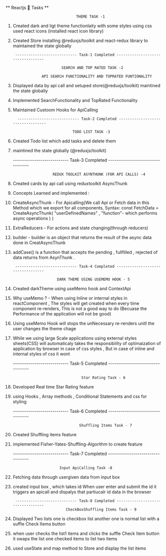 ** Reactjs 🚀 Tasks **

                                    THEME TASK -1

1.  Created dark and ligt theme functionlaity with some styles using css used react icons (installed react icon library)
2.  Created Store installing @reduxjs/toolkit and react-redux library to maintained the state globally

         ---------------------------- Task-1 Completed ----------------------------------

                              SEARCH AND TOP RATED TASK -2

                     API SEARCH FUNCTIONALITY AND TOPRATED FUNTIONALITY

3.  Displayed data by api call and setuped store(@reduxjs/toolkit) maintined the state globally
4.  Implemented SearchFunctionality and TopRated Functionality
5.  Maintained Custoom Hooks for ApiCalling

          ---------------------------- Task-2 Completed ----------------------------------

                                   TODO LIST TASK -3

6.  Created Todo list which add tasks and delete them
7.  maintined the state globally (@reduxjs/toolkit)

    ---------------------------- Task-3 Completed ----------------------------------

                          REDUX TOOLKIT ASYNTHUNK (FOR API CALLS) -4

8.  Created cards by api call using reduxtoolkit AsyncThunk
9.  Concepts Learned and implemented :

10. CreateAsyncThunk - For Apicalling(We call Api or Fetch data in this Method which we export for all components,
    Syntax:
    const FetchData = CreateAsyncThunk( "userDefinedNames" , "function"- which performs async operations )
    )
11. ExtraReducers - For actions and state changing(through reducers)
12. builder - builder is an object that returns the result of the async data done in CreatAsyncThunk
13. addCase() is a function that accepts the pending , fullfilled , rejected of data returns from AsynThunk .

         ---------------------------- Task-4 Completed ----------------------------------

                            DARK THEME USING USEMEMO HOOK - 5

14. Created darkTheme using useMemo hook and ContextApi
15. Why useMemo ? - When using Inline or internal styles in reactComponent , The styles will get created when every time component re-renders, This is not a good way to do (Becuase the Performance of the application will not be good)
16. Using useMemo Hook will stops the unNecessary re-renders unitl the user changes the theme chage
17. While we using large Scale applications using external styles sheets(CSS) will automaticaly takes the responsibility of optimaization of application by browser in case of css styles , But in case of inline and internal styles of css it wont

    ---------------------------- Task-5 Completed ----------------------------------

                                       Star Rating Task - 6

18. Developed Real time Star Rating feature
19. using Hooks , Array methods , Conditional Statements and css for styling

    ---------------------------- Task-6 Completed ----------------------------------

                                      Shuffling Items Task - 7

20. Created Shuffling items feature
21. implemented Fisher-Yates-Shuffling-Algorithm to create feature

    ---------------------------- Task-7 Completed ----------------------------------

                             Input ApiCalling Task -8

22. Fetching data through usergiven data from input box
23. created input box , which takes id When user enter and submit the id it triggers an apicall and dispalys that partiucalr id data in the browser

         ---------------------------- Task-8 Completed ----------------------------------
                                CheckBoxShuffling Items Task - 9

24. Displayed Two lists one is checkbox list another one is normal list with a suffle Check Items button
25. when user checks the list1 items and clicks the suffle Check Item button it swaps the list one checked items to list two items
26. used useState and map method to Store and display the list items
